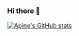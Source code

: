 ### Hi there 👋

[![Apine's GitHub stats](https://github-readme-stats-kappa-swart.vercel.app/api?username=JavanShen&show_icons=true&bg_color=00000000)](https://github.com/anuraghazra/github-readme-stats)

<!--
**JavanShen/JavanShen** is a ✨ _special_ ✨ repository because its `README.md` (this file) appears on your GitHub profile.

Here are some ideas to get you started:

- 🔭 I’m currently working on ...
- 🌱 I’m currently learning ...
- 👯 I’m looking to collaborate on ...
- 🤔 I’m looking for help with ...
- 💬 Ask me about ...
- 📫 How to reach me: ...
- 😄 Pronouns: ...
- ⚡ Fun fact: ...
-->
